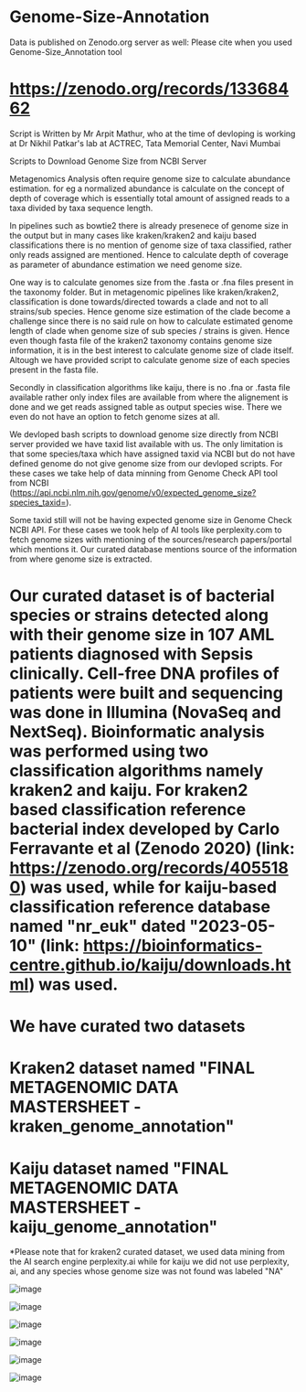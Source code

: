 # Genome-Size-Annotation

Data is published on Zenodo.org server as well: Please cite when you used Genome-Size_Annotation tool 

# https://zenodo.org/records/13368462


 Script is Written by Mr Arpit Mathur, who at the time of devloping is working at Dr Nikhil Patkar's lab at ACTREC, Tata Memorial Center, Navi Mumbai


Scripts to Download Genome Size from NCBI Server 

Metagenomics Analysis often require genome size to calculate abundance estimation. for eg a normalized abundance is calculate on the concept of depth of coverage which is essentially total amount of assigned reads to a taxa divided by taxa sequence length. 

In pipelines such as bowtie2 there is already presenece of genome size in the output but in many cases like kraken/kraken2 and kaiju based classifications there is no mention of genome size of taxa classified, rather only reads assigned are mentioned. Hence to calculate depth of coverage as parameter of abundance estimation we need genome size. 

One way is to calculate genomes size from the .fasta or .fna files present in the taxonomy folder. But in metagenomic pipelines like kraken/kraken2, classification is done towards/directed towards a clade and not to all strains/sub species. Hence genome size estimation of the clade become a challenge since there is no said rule on how to calculate estimated genome length of clade when genome size of sub species / strains is given. Hence even though fasta file of the kraken2 taxonomy contains genome size information, it is in the best interest to calculate genome size of clade itself. Altough we have provided script to calculate genome size of each species present in the fasta file.  

Secondly in classification algorithms like kaiju, there is no .fna or .fasta file available rather only index files are available from where the alignement is done and we get reads assigned table as output species wise. There we even do not have an option to fetch genome sizes at all. 

We devloped bash scripts to download genome size directly from NCBI server provided we have taxid list available with us. The only limitation is that some species/taxa which have assigned taxid via NCBI but do not have defined genome do not give genome size from our devloped scripts. For these cases we take help of data minning from Genome Check API tool from NCBI (https://api.ncbi.nlm.nih.gov/genome/v0/expected_genome_size?species_taxid=<taxid>).  

Some taxid still will not be having expected genome size in Genome Check NCBI API.  For these cases we took help of AI tools like perplexity.com to fetch genome sizes with mentioning of the sources/research papers/portal which mentions it. Our curated database mentions source of the information from where genome size is extracted. 


# Our curated dataset is of bacterial species or strains detected along with their genome size in 107 AML patients diagnosed with Sepsis clinically. Cell-free DNA profiles of patients were built and sequencing was done in Illumina (NovaSeq and NextSeq). Bioinformatic analysis was performed using two classification algorithms namely kraken2 and kaiju. For kraken2  based classification reference bacterial index developed by Carlo Ferravante et al (Zenodo 2020)  (link: https://zenodo.org/records/4055180) was used, while for kaiju-based classification reference database named "nr_euk" dated "2023-05-10" (link: https://bioinformatics-centre.github.io/kaiju/downloads.html) was used.



# We have curated two datasets

# Kraken2 dataset named "FINAL METAGENOMIC DATA MASTERSHEET - kraken_genome_annotation"
# Kaiju dataset named "FINAL METAGENOMIC DATA MASTERSHEET - kaiju_genome_annotation"

*Please note that for kraken2 curated dataset, we used data mining from the AI search engine perplexity.ai while for kaiju we did not use perplexity, ai, and any species whose genome size was not found was labeled "NA"

![image](https://github.com/user-attachments/assets/a2733c74-9544-4b5d-841a-f0459022a865)


![image](https://github.com/user-attachments/assets/6006f78e-6af2-4149-b5b9-9fe946b66426)


![image](https://github.com/user-attachments/assets/53bea1d8-2dc5-4332-a2e9-8e9657c92e8c)

![image](https://github.com/user-attachments/assets/2756722f-a0f6-4285-8938-27d3745bb8f2)

![image](https://github.com/user-attachments/assets/fc948580-827a-47e4-8e85-084b1e2cea7d)

![image](https://github.com/user-attachments/assets/3723aff3-d0aa-4ba2-9fdf-0fbdd65d292c)

